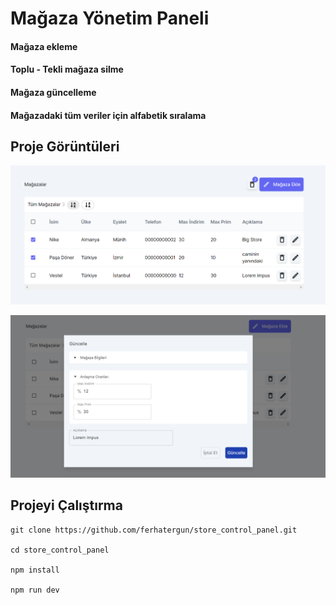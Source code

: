 # Mağaza Yönetim Paneli 
#### Mağaza ekleme
#### Toplu - Tekli mağaza silme
#### Mağaza güncelleme
#### Mağazadaki tüm veriler için alfabetik sıralama

## Proje Görüntüleri

![alt text](https://github.com/ferhatergun/store_control_panel/blob/main/public/photo1.PNG)

![alt text](https://github.com/ferhatergun/store_control_panel/blob/main/public/photo2.PNG)


## Projeyi Çalıştırma
````
git clone https://github.com/ferhatergun/store_control_panel.git

cd store_control_panel

npm install

npm run dev
````
